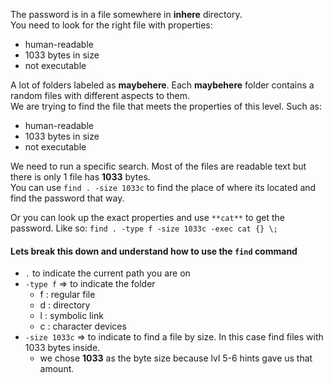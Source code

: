 The password is in a file somewhere in **inhere** directory.\
You need to look for the right file with properties:
- human-readable
- 1033 bytes in size
- not executable

A lot of folders labeled as **maybehere**.  Each **maybehere** folder contains a random files with different aspects to them.\
We are trying to find the file that meets the properties of this level.  Such as:
- human-readable
- 1033 bytes in size
- not executable

We need to run a specific search.  Most of the files are readable text but there is only  1 file has **1033** bytes.\
You can use `find . -size 1033c` to find the place of where its located and find the password that way.

Or you can look up the exact properties and use `**cat**` to get the password. Like so:
`find . -type f -size 1033c -exec cat {} \;`

#### Lets break this down and understand how to use the `find` command 
- `.` to indicate the current path you are on
- `-type f` => to indicate the folder
    - f : regular file
    - d : directory
    - l : symbolic link
    - c : character devices
- `-size 1033c` => to indicate to find a file by size.  In this case find files with 1033 bytes inside.
    - we chose **1033** as the byte size because lvl 5-6 hints gave us that amount.
